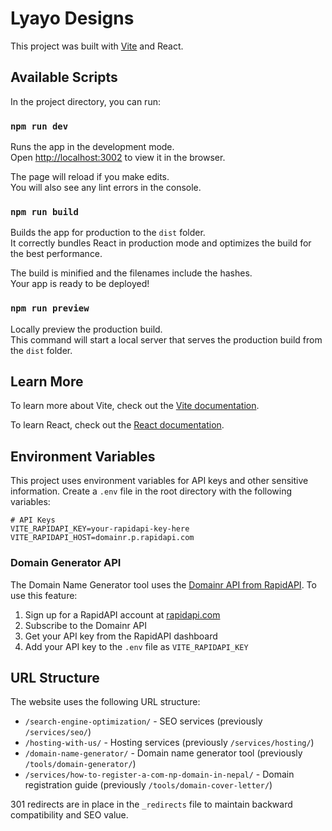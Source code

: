 # Lyayo Designs

This project was built with [Vite](https://vitejs.dev/) and React.

## Available Scripts

In the project directory, you can run:

### `npm run dev`

Runs the app in the development mode.\
Open [http://localhost:3002](http://localhost:3002) to view it in the browser.

The page will reload if you make edits.\
You will also see any lint errors in the console.

### `npm run build`

Builds the app for production to the `dist` folder.\
It correctly bundles React in production mode and optimizes the build for the best performance.

The build is minified and the filenames include the hashes.\
Your app is ready to be deployed!

### `npm run preview`

Locally preview the production build.\
This command will start a local server that serves the production build from the `dist` folder.

## Learn More

To learn more about Vite, check out the [Vite documentation](https://vitejs.dev/).

To learn React, check out the [React documentation](https://reactjs.org/).

## Environment Variables

This project uses environment variables for API keys and other sensitive information. Create a `.env` file in the root directory with the following variables:

```
# API Keys
VITE_RAPIDAPI_KEY=your-rapidapi-key-here
VITE_RAPIDAPI_HOST=domainr.p.rapidapi.com
```

### Domain Generator API

The Domain Name Generator tool uses the [Domainr API from RapidAPI](https://rapidapi.com/domainr/api/domainr). To use this feature:

1. Sign up for a RapidAPI account at [rapidapi.com](https://rapidapi.com)
2. Subscribe to the Domainr API
3. Get your API key from the RapidAPI dashboard
4. Add your API key to the `.env` file as `VITE_RAPIDAPI_KEY`

## URL Structure

The website uses the following URL structure:

- `/search-engine-optimization/` - SEO services (previously `/services/seo/`)
- `/hosting-with-us/` - Hosting services (previously `/services/hosting/`)
- `/domain-name-generator/` - Domain name generator tool (previously `/tools/domain-generator/`)
- `/services/how-to-register-a-com-np-domain-in-nepal/` - Domain registration guide (previously `/tools/domain-cover-letter/`)

301 redirects are in place in the `_redirects` file to maintain backward compatibility and SEO value.
